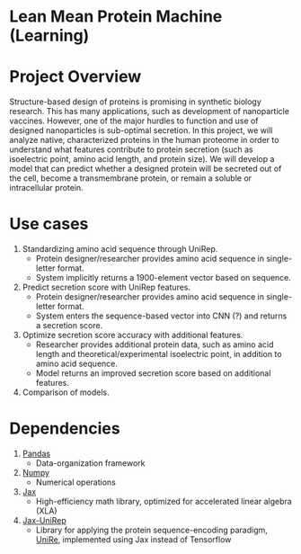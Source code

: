 # Lean Mean Protein Machine (Learning)

# Project Overview
Structure-based design of proteins is promising in synthetic biology research. This has many applications, such as development of nanoparticle vaccines. However, one of the major hurdles to function and use of designed nanoparticles is sub-optimal secretion. In this project, we will analyze native, characterized proteins in the human proteome in order to understand what features contribute to protein secretion (such as isoelectric point, amino acid length, and protein size). We will develop a model that can predict whether a designed protein will be secreted out of the cell, become a transmembrane protein, or remain a soluble or intracellular protein.

# Use cases
1. Standardizing amino acid sequence through UniRep.
    - Protein designer/researcher provides amino acid sequence in single-letter format.
    - System implicitly returns a 1900-element vector based on sequence.
2. Predict secretion score with UniRep features.
    - Protein designer/researcher provides amino acid sequence in single-letter format.
    - System enters the sequence-based vector into CNN (?) and returns a secretion score.
3. Optimize secretion score accuracy with additional features.
    - Researcher provides additional protein data, such as amino acid length and theoretical/experimental isoelectric point, in addition to amino acid sequence.
    - Model returns an improved secretion score based on additional features.
4. Comparison of models.

# Dependencies
1. [Pandas](https://anaconda.org/anaconda/pandas)
	- Data-organization framework
2. [Numpy](https://anaconda.org/anaconda/pandas)
	- Numerical operations
3. [Jax](https://anaconda.org/conda-forge/jax)
	- High-efficiency math library, optimized for accelerated linear algebra (XLA)
4. [Jax-UniRep](https://github.com/ElArkk/jax-unirep)
	- Library for applying the protein sequence-encoding paradigm, [UniRe](https://www.nature.com/articles/s41592-019-0598-1), implemented using Jax instead of Tensorflow
